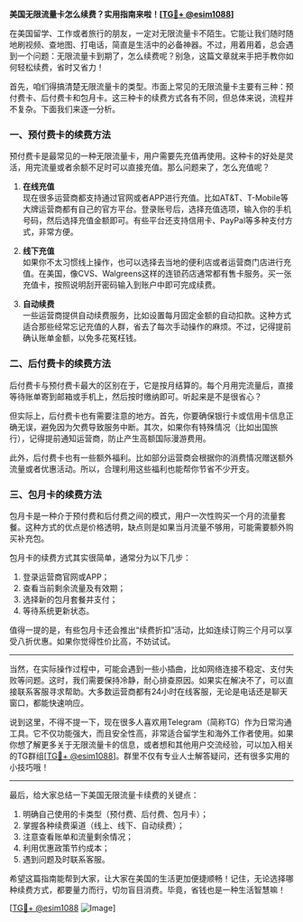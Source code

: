 **美国无限流量卡怎么续费？实用指南来啦！[[TG💪+ @esim1088](https://t.me/s/esim1088)]**

在美国留学、工作或者旅行的朋友，一定对无限流量卡不陌生。它能让我们随时随地刷视频、查地图、打电话，简直是生活中的必备神器。不过，用着用着，总会遇到一个问题：无限流量卡到期了，怎么续费呢？别急，这篇文章就来手把手教你如何轻松续费，省时又省力！

首先，咱们得搞清楚无限流量卡的类型。市面上常见的无限流量卡主要有三种：预付费卡、后付费卡和包月卡。这三种卡的续费方式各有不同，但总体来说，流程并不复杂。下面我们来逐一分析。

### **一、预付费卡的续费方法**
预付费卡是最常见的一种无限流量卡，用户需要先充值再使用。这种卡的好处是灵活，用完流量或者余额不足时可以直接充值。那么问题来了，怎么充值呢？

1. **在线充值**  
   现在很多运营商都支持通过官网或者APP进行充值。比如AT&T、T-Mobile等大牌运营商都有自己的官方平台。登录账号后，选择充值选项，输入你的手机号码，然后选择充值金额即可。有些平台还支持信用卡、PayPal等多种支付方式，非常方便。

2. **线下充值**  
   如果你不太习惯线上操作，也可以选择去当地的便利店或者运营商门店进行充值。在美国，像CVS、Walgreens这样的连锁药店通常都有售卡服务。买一张充值卡，按照说明刮开密码输入到账户中即可完成续费。

3. **自动续费**  
   一些运营商提供自动续费服务，比如设置每月固定金额的自动扣款。这种方式适合那些经常忘记充值的人群，省去了每次手动操作的麻烦。不过，记得提前确认账单金额，以免多花冤枉钱。

### **二、后付费卡的续费方法**
后付费卡与预付费卡最大的区别在于，它是按月结算的。每个月用完流量后，直接等待账单寄到邮箱或手机上，然后按时缴纳即可。听起来是不是很省心？

但实际上，后付费卡也有需要注意的地方。首先，你要确保银行卡或信用卡信息正确无误，避免因为欠费导致服务中断。其次，如果你有特殊情况（比如出国旅行），记得提前通知运营商，防止产生高额国际漫游费用。

此外，后付费卡也有一些额外福利。比如部分运营商会根据你的消费情况赠送额外流量或者优惠活动。所以，合理利用这些福利也能帮你节省不少开支。

### **三、包月卡的续费方法**
包月卡是一种介于预付费和后付费之间的模式，用户一次性购买一个月的流量套餐。这种方式的优点是价格透明，缺点则是如果当月流量不够用，可能需要额外购买补充包。

包月卡的续费方式其实很简单，通常分为以下几步：
1. 登录运营商官网或APP；
2. 查看当前剩余流量及有效期；
3. 选择新的包月套餐并支付；
4. 等待系统更新状态。

值得一提的是，有些包月卡还会推出“续费折扣”活动，比如连续订购三个月可以享受八折优惠。如果你觉得性价比高，不妨试试。

---

当然，在实际操作过程中，可能会遇到一些小插曲，比如网络连接不稳定、支付失败等问题。这时，我们需要保持冷静，耐心排查原因。如果实在解决不了，可以直接联系客服寻求帮助。大多数运营商都有24小时在线客服，无论是电话还是聊天窗口，都能快速响应。

说到这里，不得不提一下，现在很多人喜欢用Telegram（简称TG）作为日常沟通工具。它不仅功能强大，而且安全性高，非常适合留学生和海外工作者使用。如果你想了解更多关于无限流量卡的信息，或者想和其他用户交流经验，可以加入相关的TG群组[[TG💪+ @esim1088](https://t.me/s/esim1088)]。群里不仅有专业人士解答疑问，还有很多实用的小技巧哦！

---

最后，给大家总结一下美国无限流量卡续费的关键点：
1. 明确自己使用的卡类型（预付费、后付费、包月卡）；
2. 掌握各种续费渠道（线上、线下、自动续费）；
3. 注意查看账单和流量剩余情况；
4. 利用优惠政策节约成本；
5. 遇到问题及时联系客服。

希望这篇指南能帮到大家，让大家在美国的生活更加便捷顺畅！记住，无论选择哪种续费方式，都要量力而行，切勿盲目消费。毕竟，省钱也是一种生活智慧嘛！

[[TG💪+ @esim1088](https://t.me/s/esim1088) ![Image](https://i.postimg.cc/4NQfJmqS/Snipaste-2025-05-13-00-14-12.png)]